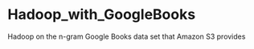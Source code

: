 Hadoop_with_GoogleBooks
=======================

Hadoop on the n-gram Google Books data set that Amazon S3 provides